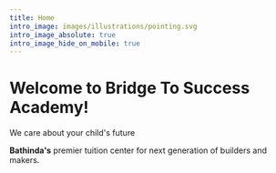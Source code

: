 ```yaml
---
title: Home
intro_image: images/illustrations/pointing.svg
intro_image_absolute: true
intro_image_hide_on_mobile: true
---
```

# Welcome to Bridge To Success Academy! 

We care about your child's future
<br/>

**Bathinda's** premier tuition center for next generation of builders and makers.